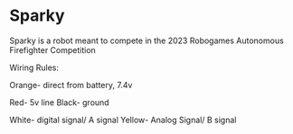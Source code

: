 # Sparky
Sparky is a robot meant to compete in the 2023 Robogames Autonomous Firefighter Competition


Wiring Rules:

Orange- direct from battery, 7.4v

Red- 5v line
Black- ground

White- digital signal/ A signal
Yellow- Analog Signal/ B signal
